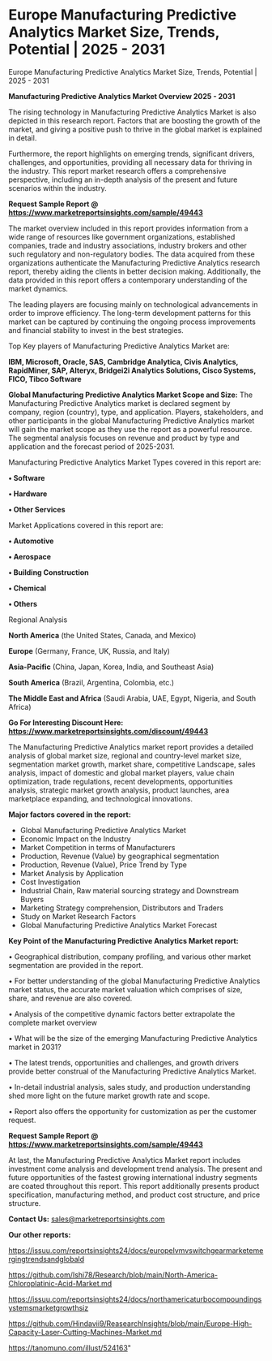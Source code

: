 # Europe Manufacturing Predictive Analytics Market Size, Trends, Potential | 2025 - 2031
Europe Manufacturing Predictive Analytics Market Size, Trends, Potential | 2025 - 2031

<Strong> Manufacturing Predictive Analytics Market Overview 2025 - 2031</strong>

The rising technology in Manufacturing Predictive Analytics Market is also depicted in this research report. Factors that are boosting the growth of the market, and giving a positive push to thrive in the global market is explained in detail.

Furthermore, the report highlights on emerging trends, significant drivers, challenges, and opportunities, providing all necessary data for thriving in the industry. This report market research offers a comprehensive perspective, including an in-depth analysis of the present and future scenarios within the industry.

<strong>Request Sample Report @ <a href=https://www.marketreportsinsights.com/sample/49443>https://www.marketreportsinsights.com/sample/49443</a></strong>

The market overview included in this report provides information from a wide range of resources like government organizations, established companies, trade and industry associations, industry brokers and other such regulatory and non-regulatory bodies. The data acquired from these organizations authenticate the Manufacturing Predictive Analytics research report, thereby aiding the clients in better decision making. Additionally, the data provided in this report offers a contemporary understanding of the market dynamics.

The leading players are focusing mainly on technological advancements in order to improve efficiency. The long-term development patterns for this market can be captured by continuing the ongoing process improvements and financial stability to invest in the best strategies.

Top Key players of Manufacturing Predictive Analytics Market are:

<strong>IBM, Microsoft, Oracle, SAS, Cambridge Analytica, Civis Analytics, RapidMiner, SAP, Alteryx, Bridgei2i Analytics Solutions, Cisco Systems, FICO, Tibco Software</strong>

<strong><b>Global Manufacturing Predictive Analytics Market Scope and Size:</b></strong>
The Manufacturing Predictive Analytics market is declared segment by company, region (country), type, and application. Players, stakeholders, and other participants in the global Manufacturing Predictive Analytics market will gain the market scope as they use the report as a powerful resource. The segmental analysis focuses on revenue and product by type and application and the forecast period of 2025-2031.

Manufacturing Predictive Analytics Market Types covered in this report are:

<strong>•  Software

•  Hardware

•  Other Services</strong>

Market Applications covered in this report are:

<strong>•  Automotive

•  Aerospace

•  Building Construction

•  Chemical

•  Others</strong> 

Regional Analysis

<strong>North America</strong> (the United States, Canada, and Mexico)

<strong>Europe</strong> (Germany, France, UK, Russia, and Italy)

<strong>Asia-Pacific</strong> (China, Japan, Korea, India, and Southeast Asia)

<strong>South America</strong> (Brazil, Argentina, Colombia, etc.)

<strong>The Middle East and Africa</strong> (Saudi Arabia, UAE, Egypt, Nigeria, and South Africa)

<strong>Go For Interesting Discount Here: <a href=https://www.marketreportsinsights.com/discount/49443>https://www.marketreportsinsights.com/discount/49443</a></strong>

The Manufacturing Predictive Analytics market report provides a detailed analysis of global market size, regional and country-level market size, segmentation market growth, market share, competitive Landscape, sales analysis, impact of domestic and global market players, value chain optimization, trade regulations, recent developments, opportunities analysis, strategic market growth analysis, product launches, area marketplace expanding, and technological innovations.

<strong><b>Major factors covered in the report:</b></strong>
<ul>
  <li>Global Manufacturing Predictive Analytics Market </li>
  <li>Economic Impact on the Industry</li>
  <li>Market Competition in terms of Manufacturers</li>
  <li>Production, Revenue (Value) by geographical segmentation</li>
  <li>Production, Revenue (Value), Price Trend by Type</li>
  <li>Market Analysis by Application</li>
  <li>Cost Investigation</li>
  <li>Industrial Chain, Raw material sourcing strategy and Downstream Buyers</li>
  <li>Marketing Strategy comprehension, Distributors and Traders</li>
  <li>Study on Market Research Factors</li>
  <li>Global Manufacturing Predictive Analytics Market Forecast</li>
</ul>

<strong><b>Key Point of the Manufacturing Predictive Analytics Market report:</b></strong>

• Geographical distribution, company profiling, and various other market segmentation are provided in the report.

• For better understanding of the global Manufacturing Predictive Analytics market status, the accurate market valuation which comprises of size, share, and revenue are also covered.

• Analysis of the competitive dynamic factors better extrapolate the complete market overview

• What will be the size of the emerging Manufacturing Predictive Analytics market in 2031?

• The latest trends, opportunities and challenges, and growth drivers provide better construal of the Manufacturing Predictive Analytics Market.

• In-detail industrial analysis, sales study, and production understanding shed more light on the future market growth rate and scope.

• Report also offers the opportunity for customization as per the customer request.

<strong>Request Sample Report @ <a href=https://www.marketreportsinsights.com/sample/49443>https://www.marketreportsinsights.com/sample/49443</a></strong>

At last, the Manufacturing Predictive Analytics Market report includes investment come analysis and development trend analysis. The present and future opportunities of the fastest growing international industry segments are coated throughout this report. This report additionally presents product specification, manufacturing method, and product cost structure, and price structure.

<strong>Contact Us:</strong>
sales@marketreportsinsights.com

<strong>Our other reports:</strong>

<a href=https://issuu.com/reportsinsights24/docs/europelvmvswitchgearmarketemergingtrendsandglobald>https://issuu.com/reportsinsights24/docs/europelvmvswitchgearmarketemergingtrendsandglobald</a>

<a href=https://github.com/Ishi78/Research/blob/main/North-America-Chloroplatinic-Acid-Market.md>https://github.com/Ishi78/Research/blob/main/North-America-Chloroplatinic-Acid-Market.md</a>

<a href=https://issuu.com/reportsinsights24/docs/northamericaturbocompoundingsystemsmarketgrowthsiz>https://issuu.com/reportsinsights24/docs/northamericaturbocompoundingsystemsmarketgrowthsiz</a>

<a href=https://github.com/Hindavii9/ReasearchInsights/blob/main/Europe-High-Capacity-Laser-Cutting-Machines-Market.md>https://github.com/Hindavii9/ReasearchInsights/blob/main/Europe-High-Capacity-Laser-Cutting-Machines-Market.md</a>

<a href=https://tanomuno.com/illust/524163>https://tanomuno.com/illust/524163</a>"

